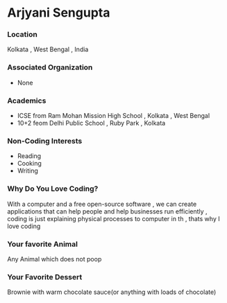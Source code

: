 # Arjyani Sengupta

### Location
Kolkata , West Bengal , India

### Associated Organization
- None

### Academics
- ICSE from Ram Mohan Mission High School , Kolkata , West Bengal
- 10+2 feom Delhi Public School , Ruby Park , Kolkata

### Non-Coding Interests
- Reading
- Cooking
- Writing

### Why Do You Love Coding?
With a computer and a free open-source software , we can create applications that can help people and help businesses run efficiently , coding is just explaining physical processes to computer in th
, thats why I love coding

### Your favorite Animal
Any Animal which does not poop 

### Your Favorite Dessert
Brownie with warm chocolate sauce(or anything with loads of chocolate)
